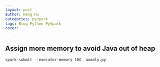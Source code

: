 ```yaml
---
layout: post
author: Hang Hu
categories: pyspark
tags: Blog Python PySpark 
cover: 
---
```

## Assign more memory to avoid Java out of heap


```
spark-submit --executor-memory 10G  aomaly.py
```
